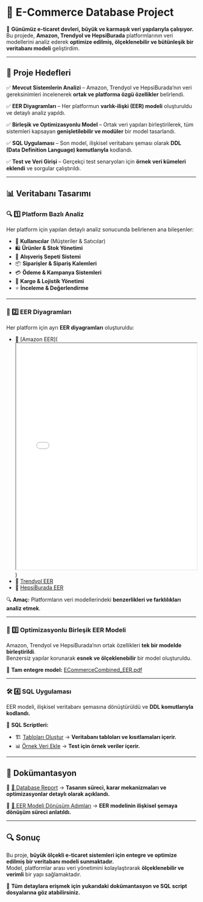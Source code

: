 # 🚀 E-Commerce Database Project  

📌 **Günümüz e-ticaret devleri, büyük ve karmaşık veri yapılarıyla çalışıyor.**  
Bu projede, **Amazon, Trendyol ve HepsiBurada** platformlarının veri modellerini analiz ederek **optimize edilmiş, ölçeklenebilir ve bütünleşik bir veritabanı modeli** geliştirdim.  

---

## 🎯 Proje Hedefleri  

✅ **Mevcut Sistemlerin Analizi** – Amazon, Trendyol ve HepsiBurada’nın veri gereksinimleri incelenerek **ortak ve platforma özgü özellikler** belirlendi.  

✅ **EER Diyagramları** – Her platformun **varlık-ilişki (EER) modeli** oluşturuldu ve detaylı analiz yapıldı.  

✅ **Birleşik ve Optimizasyonlu Model** – Ortak veri yapıları birleştirilerek, tüm sistemleri kapsayan **genişletilebilir ve modüler** bir model tasarlandı.  

✅ **SQL Uygulaması** – Son model, ilişkisel veritabanı şeması olarak **DDL (Data Definition Language) komutlarıyla** kodlandı.  

✅ **Test ve Veri Girişi** – Gerçekçi test senaryoları için **örnek veri kümeleri eklendi** ve sorgular çalıştırıldı.  

---

## 📊 Veritabanı Tasarımı  

### 🔍 1️⃣ Platform Bazlı Analiz  

Her platform için yapılan detaylı analiz sonucunda belirlenen ana bileşenler:  

- 👥 **Kullanıcılar** (Müşteriler & Satıcılar)  
- 🛍️ **Ürünler & Stok Yönetimi**  
- 🛒 **Alışveriş Sepeti Sistemi**  
- 📦 **Siparişler & Sipariş Kalemleri**  
- 💳 **Ödeme & Kampanya Sistemleri**  
- 🚚 **Kargo & Lojistik Yönetimi**  
- ⭐ **İnceleme & Değerlendirme**  

---

### 📌 2️⃣ EER Diyagramları  

Her platform için ayrı **EER diyagramları** oluşturuldu:  

- 📄 [Amazon EER](<iframe src="docs/Amazon_EER.pdf" width="100%" height="600px"></iframe>)  
- 📄 [Trendyol EER](docs/Trendyol_EER.pdf)  
- 📄 [HepsiBurada EER](docs/HepsiBurada_EER.pdf)  

🔍 **Amaç:** Platformların veri modellerindeki **benzerlikleri ve farklılıkları analiz etmek**.  

---

### 🔄 3️⃣ Optimizasyonlu Birleşik EER Modeli  

Amazon, Trendyol ve HepsiBurada’nın ortak özellikleri **tek bir modelde birleştirildi**.  
Benzersiz yapılar korunarak **esnek ve ölçeklenebilir** bir model oluşturuldu.  

📄 **Tam entegre model:** [ECommerceCombined_EER.pdf](docs/ECommerceCombined_EER.pdf)  

---

### 🛠️ 4️⃣ SQL Uygulaması  

EER modeli, ilişkisel veritabanı şemasına dönüştürüldü ve **DDL komutlarıyla kodlandı.**  

📜 **SQL Scriptleri:**  
- 🏗️ [Tabloları Oluştur](sql/create_tables.sql) → **Veritabanı tabloları ve kısıtlamaları içerir.**  
- 📊 [Örnek Veri Ekle](sql/insert_sample_data.sql) → **Test için örnek veriler içerir.**  

---

## 📖 Dokümantasyon  

📄 [📘 Database Report](docs/Database_Report.pdf) → **Tasarım süreci, karar mekanizmaları ve optimizasyonlar detaylı olarak açıklandı.**  

📄 [📑 EER Modeli Dönüşüm Adımları](docs/MappingAllSteps.pdf) → **EER modelinin ilişkisel şemaya dönüşüm süreci anlatıldı.**  

---

## 🔍 Sonuç  

Bu proje, **büyük ölçekli e-ticaret sistemleri için entegre ve optimize edilmiş bir veritabanı modeli sunmaktadır.**  
Model, platformlar arası veri yönetimini kolaylaştırarak **ölçeklenebilir ve verimli** bir yapı sağlamaktadır.  

📌 **Tüm detaylara erişmek için yukarıdaki dokümantasyon ve SQL script dosyalarına göz atabilirsiniz.**  
